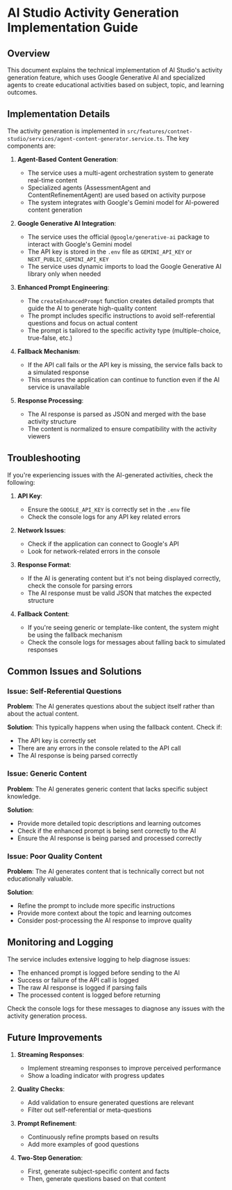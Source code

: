 # AI Studio Activity Generation Implementation Guide

## Overview

This document explains the technical implementation of AI Studio's activity generation feature, which uses Google Generative AI and specialized agents to create educational activities based on subject, topic, and learning outcomes.

## Implementation Details

The activity generation is implemented in `src/features/contnet-studio/services/agent-content-generator.service.ts`. The key components are:

1. **Agent-Based Content Generation**:
   - The service uses a multi-agent orchestration system to generate real-time content
   - Specialized agents (AssessmentAgent and ContentRefinementAgent) are used based on activity purpose
   - The system integrates with Google's Gemini model for AI-powered content generation

2. **Google Generative AI Integration**:
   - The service uses the official `@google/generative-ai` package to interact with Google's Gemini model
   - The API key is stored in the `.env` file as `GEMINI_API_KEY` or `NEXT_PUBLIC_GEMINI_API_KEY`
   - The service uses dynamic imports to load the Google Generative AI library only when needed

2. **Enhanced Prompt Engineering**:
   - The `createEnhancedPrompt` function creates detailed prompts that guide the AI to generate high-quality content
   - The prompt includes specific instructions to avoid self-referential questions and focus on actual content
   - The prompt is tailored to the specific activity type (multiple-choice, true-false, etc.)

3. **Fallback Mechanism**:
   - If the API call fails or the API key is missing, the service falls back to a simulated response
   - This ensures the application can continue to function even if the AI service is unavailable

4. **Response Processing**:
   - The AI response is parsed as JSON and merged with the base activity structure
   - The content is normalized to ensure compatibility with the activity viewers

## Troubleshooting

If you're experiencing issues with the AI-generated activities, check the following:

1. **API Key**:
   - Ensure the `GOOGLE_API_KEY` is correctly set in the `.env` file
   - Check the console logs for any API key related errors

2. **Network Issues**:
   - Check if the application can connect to Google's API
   - Look for network-related errors in the console

3. **Response Format**:
   - If the AI is generating content but it's not being displayed correctly, check the console for parsing errors
   - The AI response must be valid JSON that matches the expected structure

4. **Fallback Content**:
   - If you're seeing generic or template-like content, the system might be using the fallback mechanism
   - Check the console logs for messages about falling back to simulated responses

## Common Issues and Solutions

### Issue: Self-Referential Questions

**Problem**: The AI generates questions about the subject itself rather than about the actual content.

**Solution**: This typically happens when using the fallback content. Check if:
- The API key is correctly set
- There are any errors in the console related to the API call
- The AI response is being parsed correctly

### Issue: Generic Content

**Problem**: The AI generates generic content that lacks specific subject knowledge.

**Solution**:
- Provide more detailed topic descriptions and learning outcomes
- Check if the enhanced prompt is being sent correctly to the AI
- Ensure the AI response is being parsed and processed correctly

### Issue: Poor Quality Content

**Problem**: The AI generates content that is technically correct but not educationally valuable.

**Solution**:
- Refine the prompt to include more specific instructions
- Provide more context about the topic and learning outcomes
- Consider post-processing the AI response to improve quality

## Monitoring and Logging

The service includes extensive logging to help diagnose issues:

- The enhanced prompt is logged before sending to the AI
- Success or failure of the API call is logged
- The raw AI response is logged if parsing fails
- The processed content is logged before returning

Check the console logs for these messages to diagnose any issues with the activity generation process.

## Future Improvements

1. **Streaming Responses**:
   - Implement streaming responses to improve perceived performance
   - Show a loading indicator with progress updates

2. **Quality Checks**:
   - Add validation to ensure generated questions are relevant
   - Filter out self-referential or meta-questions

3. **Prompt Refinement**:
   - Continuously refine prompts based on results
   - Add more examples of good questions

4. **Two-Step Generation**:
   - First, generate subject-specific content and facts
   - Then, generate questions based on that content

